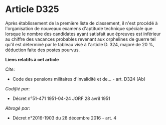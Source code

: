 # Article D325

Après établissement de la première liste de classement, il n'est procédé à l'organisation de nouveaux examens d'aptitude
technique spéciale que lorsque le nombre des candidates ayant satisfait aux épreuves est inférieur au chiffre des vacances
probables revenant aux orphelines de guerre tel qu'il est déterminé par le tableau visé à l'article D. 324, majoré de 20 %,
déduction faite des postes pourvus.

**Liens relatifs à cet article**

_Cite_:

  - Code des pensions militaires d'invalidité et de... - art. D324 (Ab)

_Codifié par_:

  - Décret n°51-471 1951-04-24 JORF 28 avril 1951

_Abrogé par_:

  - Décret n°2016-1903 du 28 décembre 2016 - art. 4
